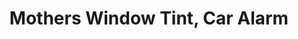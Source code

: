 ---
title: "Mothers Window Tint, Car Alarm"
url: /san-antonio/mothers-window-tint-car-alarm-walzem-road/
shop: car parts
---